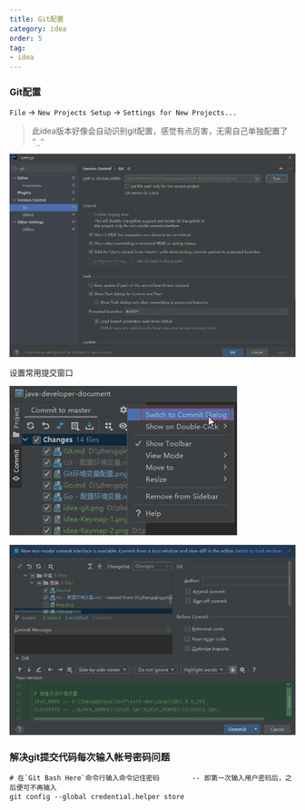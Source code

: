 ```yaml
---
title: Git配置
category: idea
order: 5
tag:
- idea
---
```


### Git配置

`File` -> `New Projects Setup` -> `Settings for New Projects...`

> 此idea版本好像会自动识别git配置，感觉有点厉害，无需自己单独配置了`^_^`

![idea-git.png](/images/idea/idea-git.png)

设置常用提交窗口

![idea-git-switch-dialog-1.png](/images/idea/idea-git-switch-dialog-1.png)

![idea-git-switch-dialog-2.png](/images/idea/idea-git-switch-dialog-2.png)

### 解决git提交代码每次输入帐号密码问题

```shell
# 在`Git Bash Here`命令行输入命令记住密码        -- 即第一次输入用户密码后，之后便可不再输入
git config --global credential.helper store
```